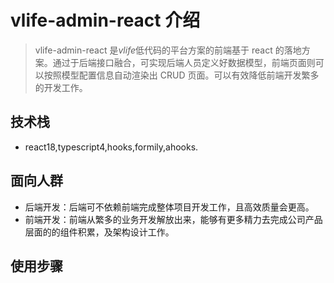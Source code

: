 # vlife-admin-react 介绍

> vlife-admin-react 是*vlife*低代码的平台方案的前端基于 react 的落地方案。通过于后端接口融合，可实现后端人员定义好数据模型，前端页面则可以按照模型配置信息自动渲染出 CRUD 页面。可以有效降低前端开发繁多的开发工作。

## 技术栈

- react18,typescript4,hooks,formily,ahooks.

## 面向人群

- 后端开发：后端可不依赖前端完成整体项目开发工作，且高效质量会更高。
- 前端开发：前端从繁多的业务开发解放出来，能够有更多精力去完成公司产品层面的的组件积累，及架构设计工作。

## 使用步骤
